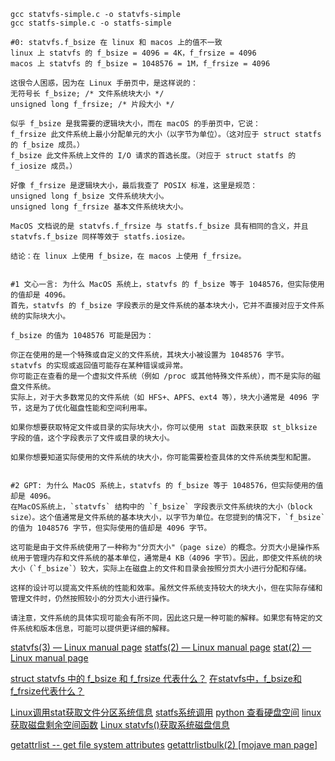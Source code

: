 
```shell
gcc statvfs-simple.c -o statvfs-simple
gcc statfs-simple.c -o statfs-simple

```

```text
#0: statvfs.f_bsize 在 linux 和 macos 上的值不一致
linux 上 statvfs 的 f_bsize = 4096 = 4K，f_frsize = 4096
macos 上 statvfs 的 f_bsize = 1048576 = 1M，f_frsize = 4096

这很令人困惑，因为在 Linux 手册页中，是这样说的：
无符号长 f_bsize; /* 文件系统块大小 */
unsigned long f_frsize; /* 片段大小 */

似乎 f_bsize 是我需要的逻辑块大小，而在 macOS 的手册页中，它说：
f_frsize 此文件系统上最小分配单元的大小（以字节为单位）。（这对应于 struct statfs 的 f_bsize 成员。）
f_bsize 此文件系统上文件的 I/O 请求的首选长度。（对应于 struct statfs 的 f_iosize 成员。）

好像 f_frsize 是逻辑块大小，最后我查了 POSIX 标准，这里是规范：
unsigned long f_bsize 文件系统块大小。
unsigned long f_frsize 基本文件系统块大小。

MacOS 文档说的是 statvfs.f_frsize 与 statfs.f_bsize 具有相同的含义，并且 statvfs.f_bsize 同样等效于 statfs.iosize。

结论：在 linux 上使用 f_bsize，在 macos 上使用 f_frsize。


#1 文心一言: 为什么 MacOS 系统上，statvfs 的 f_bsize 等于 1048576，但实际使用的值却是 4096。
首先，statvfs 的 f_bsize 字段表示的是文件系统的基本块大小，它并不直接对应于文件系统的实际块大小。

f_bsize 的值为 1048576 可能是因为：

你正在使用的是一个特殊或自定义的文件系统，其块大小被设置为 1048576 字节。
statvfs 的实现或返回值可能存在某种错误或异常。
你可能正在查看的是一个虚拟文件系统（例如 /proc 或其他特殊文件系统），而不是实际的磁盘文件系统。
实际上，对于大多数常见的文件系统（如 HFS+、APFS、ext4 等），块大小通常是 4096 字节，这是为了优化磁盘性能和空间利用率。

如果你想要获取特定文件或目录的实际块大小，你可以使用 stat 函数来获取 st_blksize 字段的值，这个字段表示了文件或目录的块大小。

如果你想要知道实际使用的文件系统的块大小，你可能需要检查具体的文件系统类型和配置。


#2 GPT: 为什么 MacOS 系统上，statvfs 的 f_bsize 等于 1048576，但实际使用的值却是 4096。
在MacOS系统上，`statvfs` 结构中的 `f_bsize` 字段表示文件系统块的大小（block size）。这个值通常是文件系统的基本块大小，以字节为单位。在您提到的情况下，`f_bsize` 的值为 1048576 字节，但实际使用的值却是 4096 字节。

这可能是由于文件系统使用了一种称为"分页大小"（page size）的概念。分页大小是操作系统用于管理内存和文件系统的基本单位，通常是4 KB（4096 字节）。因此，即使文件系统的块大小（`f_bsize`）较大，实际上在磁盘上的文件和目录会按照分页大小进行分配和存储。

这样的设计可以提高文件系统的性能和效率。虽然文件系统支持较大的块大小，但在实际存储和管理文件时，仍然按照较小的分页大小进行操作。

请注意，文件系统的具体实现可能会有所不同，因此这只是一种可能的解释。如果您有特定的文件系统和版本信息，可能可以提供更详细的解释。
```

[statvfs(3) — Linux manual page](https://man7.org/linux/man-pages/man3/statvfs.3.html)
[statfs(2) — Linux manual page](https://man7.org/linux/man-pages/man2/statfs.2.html)
[stat(2) — Linux manual page](https://man7.org/linux/man-pages/man2/stat.2.html)

[struct statvfs 中的 f_bsize 和 f_frsize 代表什么？](https://qa.1r1g.com/sf/ask/3837647901/)
[在statvfs中，f_bsize和f_frsize代表什么？](https://cloud.tencent.com/developer/ask/sof/115717838)

[Linux调用stat获取文件分区系统信息](http://www.freeoa.net/osuport/storagebak/linux-fsnpstat_3795.html)
[statfs系统调用](https://www.zhihu.com/column/p/32162982)
[python 查看硬盘空间](https://juejin.cn/s/python%20%E6%9F%A5%E7%9C%8B%E7%A1%AC%E7%9B%98%E7%A9%BA%E9%97%B4)
[linux获取磁盘剩余空间函数](https://juejin.cn/s/linux%E8%8E%B7%E5%8F%96%E7%A3%81%E7%9B%98%E5%89%A9%E4%BD%99%E7%A9%BA%E9%97%B4%E5%87%BD%E6%95%B0)
[Linux statvfs()获取系统磁盘信息](https://www.cnblogs.com/fortunely/p/17212612.html)

[getattrlist -- get file system attributes](https://developer.apple.com/library/archive/documentation/System/Conceptual/ManPages_iPhoneOS/man2/getattrlist.2.html)
[getattrlistbulk(2) [mojave man page]](https://www.unix.com/man-page/mojave/2/getattrlistbulk/)
